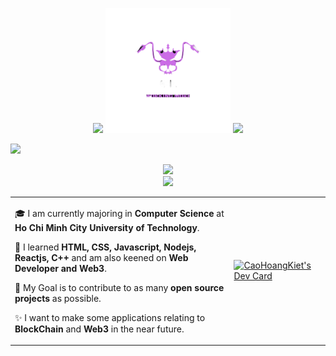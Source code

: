 <body>
<div>
  <div>
    <p align="center">
     <img width="200px" src="https://media4.giphy.com/media/eLw1b6BOoLoQJNy6PJ/giphy.gif">
     <img width="200px" height="auto" src="CHK-logo.png">
     <img width="200px" src="https://media4.giphy.com/media/eLw1b6BOoLoQJNy6PJ/giphy.gif">
    </p>
  </div>

  <div>
    <img src = "https://capsule-render.vercel.app/api?type=transparent&fontColor=EE64F7&fontStyle=samakaran&text=Cao%20Hoang%20Kiet&height=150&fontSize=80&desc=2k2&descAlignY=75&descAlign=83.4"/>
    <p align="center">
      <img src="https://readme-typing-svg.herokuapp.com?font=Fira+Code&color=39ff14&height=100&lines=Software+Developer;Back-End+Developer&descAlignY=75&descAlign=83.4&center=true&vCenter=true"/><br>
       <img src= 'https://capsule-render.vercel.app/api?type=rect&color=gradient&height=2.5'/>
    </p>
  </div>
</div>
<div>
<table>
  <tr>
    <td valign="center">
      
🎓 I am currently majoring in **Computer Science** at **Ho Chi Minh City University of Technology**.

🌱 I learned **HTML, CSS, Javascript, Nodejs, Reactjs, C++** and am also keened on **Web Developer and Web3**.

🎯 My Goal is to contribute to as many **open source projects** as possible.

✨ I want to make some applications relating to **BlockChain** and **Web3** in the near future.

  </td>

  <td>
      <a href="https://app.daily.dev/kietcaohoang"><img src="https://api.daily.dev/devcards/deede1ea79544dcabd8053c94fde5bca.png?r=mua" width="400" alt="CaoHoangKiet's Dev Card"/></a>
    </td>
  </tr>

</table>
</div>

</body>
